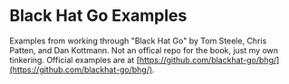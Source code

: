 # Black Hat Go Examples

Examples from working through "Black Hat Go" by Tom Steele, Chris Patten, and Dan Kottmann.  Not an offical repo for the book, just my own tinkering.  Official examples are at [https://github.com/blackhat-go/bhg/](https://github.com/blackhat-go/bhg/).